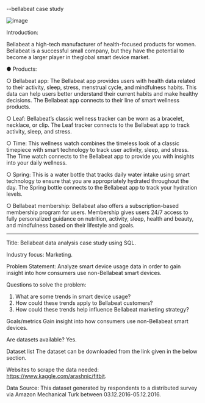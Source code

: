 --bellabeat case study




![image](https://user-images.githubusercontent.com/74077425/152165184-d5eccc98-3be3-4a1c-b35c-e2292f246060.png)


Introduction:

Bellabeat a high-tech manufacturer of health-focused products for women. 
Bellabeat is a successful small company, but they have the potential to become a larger player in theglobal smart device market.

● Products:

○ Bellabeat app: The Bellabeat app provides users with health data related to their activity, sleep, stress,
menstrual cycle, and mindfulness habits. This data can help users better understand their current habits and
make healthy decisions. The Bellabeat app connects to their line of smart wellness products.

○ Leaf: Bellabeat’s classic wellness tracker can be worn as a bracelet, necklace, or clip. The Leaf tracker connects
to the Bellabeat app to track activity, sleep, and stress.

○ Time: This wellness watch combines the timeless look of a classic timepiece with smart technology to track user
activity, sleep, and stress. The Time watch connects to the Bellabeat app to provide you with insights into your
daily wellness.

○ Spring: This is a water bottle that tracks daily water intake using smart technology to ensure that you are
appropriately hydrated throughout the day. The Spring bottle connects to the Bellabeat app to track your
hydration levels.

○ Bellabeat membership: Bellabeat also offers a subscription-based membership program for users.
Membership gives users 24/7 access to fully personalized guidance on nutrition, activity, sleep, health and
beauty, and mindfulness based on their lifestyle and goals.

----------------------------------------------------------------------------------------------------------------------------------------------------------------------

Title:	Bellabeat data analysis case study using SQL.

Industry focus:	Marketing.

Problem Statement:	Analyze smart device usage data in order to gain insight into how consumers use non-Bellabeat smart devices.

Questions to solve the problem:	
1. What are some trends in smart device usage?
2. How could these trends apply to Bellabeat customers?
3. How could these trends help influence Bellabeat marketing strategy?

Goals/metrics	Gain insight into how consumers use non-Bellabeat smart devices.

Are datasets available?	Yes.

Dataset list	The dataset can be downloaded from the link given in the below section.

Websites to scrape the data needed:	https://www.kaggle.com/arashnic/fitbit.

Data Source:	This dataset generated by respondents to a distributed survey via Amazon Mechanical Turk between 03.12.2016-05.12.2016.
